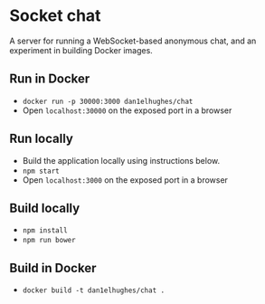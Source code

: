 Socket chat
================

A server for running a WebSocket-based anonymous chat, and an experiment in building Docker images.

Run in Docker
-----------------

- `docker run -p 30000:3000 dan1elhughes/chat`
- Open `localhost:30000` on the exposed port in a browser

Run locally
-----------------

- Build the application locally using instructions below.
- `npm start`
- Open `localhost:3000` on the exposed port in a browser

Build locally
-----------------

- `npm install`
- `npm run bower`

Build in Docker
-----------------

- `docker build -t dan1elhughes/chat .`
